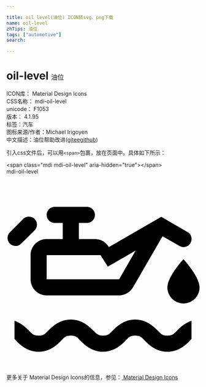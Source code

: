 ```yaml
---

title: oil level(油位) ICON转svg、png下载
name: oil-level
zhTips: 油位
tags: ["automotive"]
search: 

---
```


# oil-level  <small style="font-size: 60%;font-weight: 100">油位</small>


<div class="detail-page">
<p>
<span>
ICON库：
<span class="badge-secondary badge">Material Design Icons</span> 
</span>
<br/>
<span>
CSS名称：
<span class="badge-secondary badge">mdi-oil-level</span> 
</span>
<br/>
<span>
unicode：
<span class="badge-secondary badge">F1053</span> 
<copy-btn content='F1053' btn-title=""></copy-btn>
<copy-btn :content='String.fromCodePoint(parseInt("F1053", 16))' btn-title="复制U"></copy-btn>
</span>
<br/>
<span>
版本：
<span class="badge-secondary badge">4.1.95</span> 
</span><br/><span>标签：<span class="badge-light badge"><router-link to="/tags/automotive.html">汽车</router-link></span></span>
<br/>
<span>图标来源/作者：<span class="badge-light badge">Michael Irigoyen</span></span> 
<br/>
<span class="zh-detail">中文描述：<span class="badge-primary badge">油位</span><span class="help-link"><span>帮助改进</span>(<a href="https://gitee.com/liuwave/icon-helper/edit/master/json/material/oil-level.json" target="_blank" rel="noopener noreferrer">gitee</a><a href="https://github.com/liuwave/icon-helper/edit/master/json/material/oil-level.json" target="_blank" rel="noopener noreferrer">github</a></span>)</span><br/>
</p>
</div>
<div class="alert alert-dark">
  <i class="mdi mdi-oil-level mdi-48px"></i>
  <i class="mdi mdi-oil-level mdi-36px"></i>
  <i class="mdi mdi-oil-level mdi-24px"></i>
  <i class="mdi mdi-oil-level mdi-18px"></i>
</div>
<div>
  <p>引入css文件后，可以用<code>&lt;span&gt;</code>包裹，放在页面中。具体如下所示：    
  </p>
  <div class="alert alert-primary" style="font-size: 14px">
    &lt;span class="mdi mdi-oil-level" aria-hidden="true"&gt;&lt;/span&gt;
    <copy-btn content='<span class="mdi mdi-oil-level" aria-hidden="true"></span>'></copy-btn>
  </div>
  <div class="alert alert-secondary">
    <i class="mdi mdi-oil-level"
    style="font-size: 24px"
    aria-hidden="true"></i> mdi-oil-level
    <copy-btn content="mdi-oil-level" btn-title="复制图标名称"></copy-btn>
  </div>
</div>
<div id="svg" class="svg-wrap">
<svg xmlns="http://www.w3.org/2000/svg" viewBox="0 0 24 24"><path d="M8 18C6.67 18 5.79 18.79 5.29 19.29S4.67 20 4 20 3.21 19.79 2.71 19.29C2.35 18.93 1.79 18.42 1 18.16V20.41C1.09 20.5 1.18 20.59 1.29 20.71C1.79 21.21 2.67 22 4 22S6.21 21.21 6.71 20.71 7.33 20 8 20 8.79 20.21 9.29 20.71C9.73 21.14 10.44 21.8 11.5 21.96C11.66 22 11.83 22 12 22C13.33 22 14.21 21.21 14.71 20.71S15.33 20 16 20 16.79 20.21 17.29 20.71 18.67 22 20 22 22.21 21.21 22.71 20.71C22.82 20.59 22.91 20.5 23 20.41V18.16C22.21 18.42 21.65 18.93 21.29 19.29C20.79 19.79 20.67 20 20 20S19.21 19.79 18.71 19.29 17.33 18 16 18 13.79 18.79 13.29 19.29 12.67 20 12 20C11.78 20 11.63 19.97 11.5 19.92C11.22 19.82 11.05 19.63 10.71 19.29C10.21 18.79 9.33 18 8 18M22 10.5C22 10.5 24 12.67 24 14C24 15.1 23.1 16 22 16S20 15.1 20 14C20 12.67 22 10.5 22 10.5M22.5 7.13L19.24 5.24L12.73 9C12.39 8.4 11.74 8 11 8H9V6H10C10.55 6 11 5.55 11 5S10.55 4 10 4H6C5.45 4 5 4.45 5 5S5.45 6 6 6H7V8H5C3.9 8 3 8.9 3 10V13C3 14.1 3.9 15 5 15H14C14.75 15 15.41 14.58 15.75 13.97L19.4 7.65L21.5 8.86C22 9.14 22.59 8.97 22.87 8.5C23.14 8 23 7.4 22.5 7.13M14 13H5V10H11.69L12.6 11.43L16.06 9.43L14 13M3.5 6.92L1.79 8.62A1 1 0 0 1 .38 7.21L2.09 5.5A1 1 0 0 1 3.5 5.5C3.89 5.89 3.89 6.5 3.5 6.92Z" /></svg>
</div>
<detail full-name='mdi-oil-level'></detail>
    
<div><p>更多关于 Material Design Icons的信息，参见：<a target="_blank" href="https://iconhelper.cn/material.html"> Material Design Icons</a>
</p></div>
